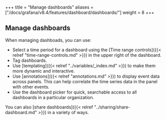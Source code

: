 +++
title = "Manage dashboards"
aliases = ["/docs/grafana/v8.4/features/dashboard/dashboards/"]
weight = 8
+++

## Manage dashboards

When managing dashboads, you can use:

- Select a time period for a dashboard using the [Time range controls]({{< relref "time-range-controls.md" >}}) in the upper right of the dashboard.
- Tag dashboards.
- Use [templating]({{< relref "../variables/_index.md" >}}) to make them more dynamic and interactive.
- Use [annotations]({{< relref "annotations.md" >}}) to display event data across panels. This can help correlate the time series data in the panel with other events.
- Use the dashboard picker for quick, searchable access to all dashboards in a particular organization.

You can also [share dashboards]({{< relref "../sharing/share-dashboard.md" >}}) in a variety of ways.
